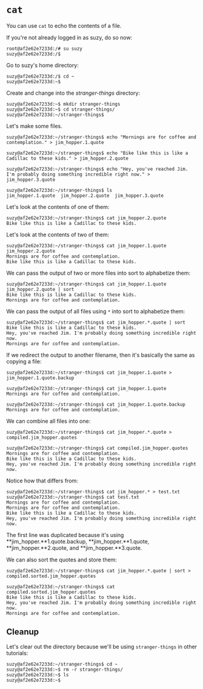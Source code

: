 `cat`
=====

You can use `cat` to echo the contents of a file.

If you're not already logged in as suzy, do so now:

```
root@af2e62e7233d:/# su suzy
suzy@af2e62e7233d:/$ 
```

Go to suzy's home directory:

```
suzy@af2e62e7233d:/$ cd ~
suzy@af2e62e7233d:~$ 
```

Create and change into the _stranger-things_ directory:

```
suzy@af2e62e7233d:~$ mkdir stranger-things
suzy@af2e62e7233d:~$ cd stranger-things/
suzy@af2e62e7233d:~/stranger-things$ 
```

Let's make some files.

```
suzy@af2e62e7233d:~/stranger-things$ echo "Mornings are for coffee and contemplation." > jim_hopper.1.quote

suzy@af2e62e7233d:~/stranger-things$ echo "Bike like this is like a Cadillac to these kids." > jim_hopper.2.quote

suzy@af2e62e7233d:~/stranger-things$ echo "Hey, you've reached Jim. I'm probably doing something incredible right now." > jim_hopper.3.quote

suzy@af2e62e7233d:~/stranger-things$ ls
jim_hopper.1.quote  jim_hopper.2.quote  jim_hopper.3.quote
```

Let's look at the contents of one of them:

```
suzy@af2e62e7233d:~/stranger-things$ cat jim_hopper.2.quote 
Bike like this is like a Cadillac to these kids.
```

Let's look at the contents of two of them:

```
suzy@af2e62e7233d:~/stranger-things$ cat jim_hopper.1.quote jim_hopper.2.quote 
Mornings are for coffee and contemplation.
Bike like this is like a Cadillac to these kids.
```

We can pass the output of two or more files into sort to alphabetize them:

```
suzy@af2e62e7233d:~/stranger-things$ cat jim_hopper.1.quote jim_hopper.2.quote | sort
Bike like this is like a Cadillac to these kids.
Mornings are for coffee and contemplation.
```

We can pass the output of all files using `*` into sort to alphabetize them:

```
suzy@af2e62e7233d:~/stranger-things$ cat jim_hopper.*.quote | sort
Bike like this is like a Cadillac to these kids.
Hey, you've reached Jim. I'm probably doing something incredible right now.
Mornings are for coffee and contemplation.
```

If we redirect the output to another filename, then it's basically the same as copying a file:

```
suzy@af2e62e7233d:~/stranger-things$ cat jim_hopper.1.quote > jim_hopper.1.quote.backup

suzy@af2e62e7233d:~/stranger-things$ cat jim_hopper.1.quote
Mornings are for coffee and contemplation.

suzy@af2e62e7233d:~/stranger-things$ cat jim_hopper.1.quote.backup 
Mornings are for coffee and contemplation.
```

We can combine all files into one:

```
suzy@af2e62e7233d:~/stranger-things$ cat jim_hopper.*.quote > compiled.jim_hopper.quotes

suzy@af2e62e7233d:~/stranger-things$ cat compiled.jim_hopper.quotes 
Mornings are for coffee and contemplation.
Bike like this is like a Cadillac to these kids.
Hey, you've reached Jim. I'm probably doing something incredible right now.
```

Notice how that differs from:

```
suzy@af2e62e7233d:~/stranger-things$ cat jim_hopper.* > test.txt               
suzy@af2e62e7233d:~/stranger-things$ cat test.txt 
Mornings are for coffee and contemplation.
Mornings are for coffee and contemplation.
Bike like this is like a Cadillac to these kids.
Hey, you've reached Jim. I'm probably doing something incredible right now.
```

The first line was duplicated because it's using **jim_hopper.**1.quote.backup, **jim_hopper.**1.quote, **jim_hopper.**2.quote, and **jim_hopper.**3.quote.

We can also sort the quotes and store them:

```
suzy@af2e62e7233d:~/stranger-things$ cat jim_hopper.*.quote | sort > compiled.sorted.jim_hopper.quotes 

suzy@af2e62e7233d:~/stranger-things$ cat compiled.sorted.jim_hopper.quotes 
Bike like this is like a Cadillac to these kids.
Hey, you've reached Jim. I'm probably doing something incredible right now.
Mornings are for coffee and contemplation.
```

Cleanup
-------

Let's clear out the directory because we'll be using `stranger-things` in other tutorials:

```
suzy@af2e62e7233d:~/stranger-things$ cd ~
suzy@af2e62e7233d:~$ rm -r stranger-things/
suzy@af2e62e7233d:~$ ls
suzy@af2e62e7233d:~$ 
```
